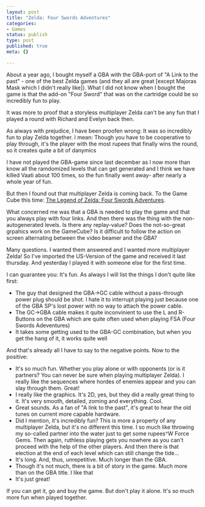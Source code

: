 ```yaml
---
layout: post
title: "Zelda: Four Swords Adventures"
categories:
- Games
status: publish
type: post
published: true
meta: {}

---
```

<p>
About a year ago, I bought myself a GBA with the GBA-port of "A Link to the past" - one of the best Zelda games (and they all are great [except Majoras Mask which I didn't really like]). What I did not know when I bought the game is that the add-on "Four Sword" that was on the cartridge could be so incredibly fun to play.</p>
<p>It was more to proof that a storyless multiplayer Zelda can't be any fun that I played a round with Richard and Evelyn back then.</p>
<p>As always with prejudice, I have been proofen wrong: It was so incredibly fun to play Zelda together. I mean: Though you have to be cooperative to play through, it's the player with the most rupees that finally wins the round, so it creates quite a bit of danymics</p>
<p>I have not played the GBA-game since last december as I now more than know all the ramdomized levels that can get generated and I think we have killed Vaati about 100 times, so the fun finally went away- after nearly a whole year of fun.</p>
<p>But then I found out that multiplayer Zelda is coming back. To the Game Cube this time: <a href="http://www.nintendo.com/gamemini?gameid=m-Game-0000-1849">The Legend of Zelda: Four Swords Adventures</a>.</p>
<p>What concerned me was that a GBA is needed to play the game and that you always play with four links. And then there was the thing with the non-autogenerated levels. Is there any replay-value? Does the not-so-great grpahics work on the GameCube? Is it difficult to follow the action on screen alternating between the video beamer and the GBA?</p>
<p>Many questions. I wanted them answered and I wanted more multiplayer Zelda! So I've imported the US-Version of the game and received it last thursday. And yesterday I played it with someone else for the first time.</p>
<p>I can guarantee you: It's fun. As always I will list the things I don't quite like first:</p>
<ul>
 <li>The guy that designed the GBA->GC cable without a pass-through power plug should be shot. I hate it to interrupt playing just because one of the GBA SP's lost power with no way to attach the power cable.</li>
  <li>The GC->GBA cable makes it quite inconvinient to use the L and R-Buttons on the GBA which are quite often used when playing FSA (Four Swords Adeventures)</li>
  <li>It takes some getting used to the GBA-GC combination, but when you get the hang of it, it works quite well</li>
</ul>
<p>And that's already all I have to say to the negative points. Now to the positive:</p>
<ul>
 <li>It's so much fun. Whether you play alone or with opponents (or is it partners? You can never be sure when playing multiplayer Zelda). I really like the sequences where hordes of enemies appear and you can slay through them. Great!</li>
 <li>I really like the graphics. It's 2D, yes, but they did a really great thing to it. It's very smooth, detailed, zoming and everything. Cool.</li>
 <li>Great sounds. As a fan of "A link to the past", it's great to hear the old tunes on current more capable hardware.</li>
 <li>Did I mention, it's incredibly fun? This is more a property of any multiplayer Zelda, but it's no different this time. I so much like throwing my so-called partner into the water just to get some rupees^W Force Gems. Then again, ruthless playing gets you nowhere as you can't proceed with the help of the other players. And then there is that election at the end of each level which can still change the tide...</li>
 <li>It's long. And, thus, unrepetitive. Much longer than the GBA.</li>
 <li>Though it's not much, there is a bit of story in the game. Much more than on the GBA title. I like that</li>
 <li>It's just great!</li>
</ul>
<p>If you can get it, go and buy the game. But don't play it alone. It's so much more fun when played together.</p>
